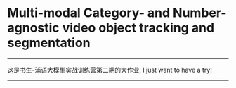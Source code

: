 # Multi-modal Category- and Number-agnostic video object tracking and segmentation

****
这是书生-浦语大模型实战训练营第二期的大作业, I just want to have a try!
****
